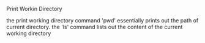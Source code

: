 Print Workin Directory

the print working directory command 'pwd' essentially prints out the path of current directory.
the 'ls' command lists out the content of the current working directory
